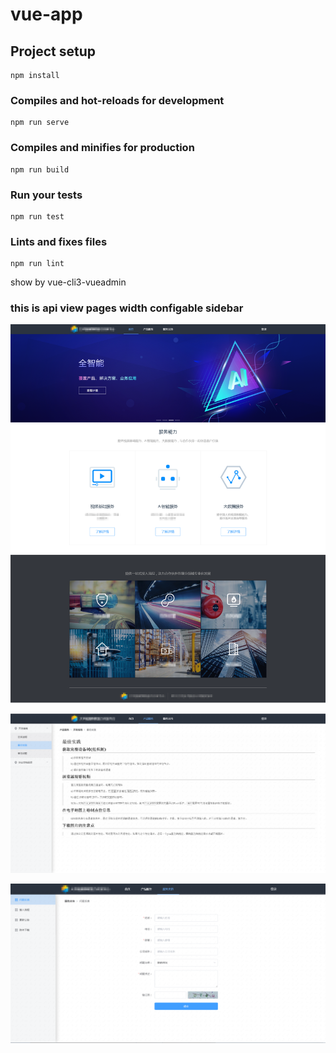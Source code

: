 # vue-app

## Project setup
```
npm install
```

### Compiles and hot-reloads for development
```
npm run serve
```

### Compiles and minifies for production
```
npm run build
```

### Run your tests
```
npm run test
```

### Lints and fixes files
```
npm run lint
```

show by vue-cli3-vueadmin

### this is api view pages width configable sidebar


![image](https://github.com/panhj/vue-newdemo/raw/master/screenshot/home.png)


![image](https://github.com/panhj/vue-newdemo/raw/master/screenshot/artical.PNG)


![image](https://github.com/panhj/vue-newdemo/raw/master/screenshot/service.PNG)
